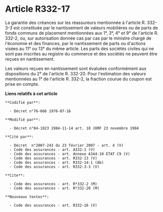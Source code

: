 # Article R332-17

La garantie des créances sur les réassureurs mentionnée à l'article R. 332-3-3 est constituée par le nantissement de valeurs
mobilières ou de parts de fonds communs de placement mentionnées aux 1°, 3°, 4° et 9° de l'article R. 332-2, ou, sur
autorisation donnée cas par cas par le ministre chargé de l'économie et des finances, par le nantissement de parts ou
d'actions visées au 11° ou 13° du même article. Les parts des sociétés civiles qui ne sont pas inscrites au registre du
commerce et des sociétés ne peuvent être reçues en nantissement.

Les valeurs reçues en nantissement sont évaluées conformément aux dispositions du 2° de l'article R. 332-20. Pour
l'estimation des valeurs mentionnées au 1° de l'article R. 332-2, la fraction courue du coupon est prise en compte.

**Liens relatifs à cet article**

	**Codifié par**:

	  - Décret n°76-666 1976-07-16

	**Modifié par**:

	  - Décret n°84-1023 1984-11-14 art. 18 JORF 23 novembre 1984

	**Cité par**:

	  - Décret  n°2007-243 du 23 février 2007 - art. 4 (V)
	  - Code des assurances - art. A332-1 (V)
	  - Code des assurances - art. Annexe A344-10 ETAT C9 (V)
	  - Code des assurances - art. R332-13 (V)
	  - Code des assurances - art. R332-14-1 (Ab)
	  - Code des assurances - art. R332-3-3 (V)

	**Cite**:

	  - Code des assurances - art. R*332-2 (M)
	  - Code des assurances - art. R*332-20 (M)

	**Nouveaux textes**:

	  - Code des assurances - art. R332-16 (V)
